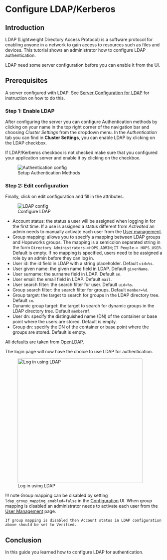 # Configure LDAP/Kerberos

## Introduction
LDAP (Lightweight Directory Access Protocol) is a software protocol for enabling anyone in a network to gain
access to resources such as files and devices. This tutorial shows an administrator how to configure LDAP authentication.


LDAP need some server configuration before you can enable it from the UI.

## Prerequisites
A server configured with LDAP. See [Server Configuration for LDAP](../configure-server/#server-configuration-for-ldap) for 
instruction on how to do this.

### Step 1: Enable LDAP
After configuring the server you can configure Authentication methods by clicking on your name in the top right 
corner of the navigation bar and choosing *Cluster Settings* from the dropdown menu.
In the _Authentication_ tab you can find in **Cluster Settings**, you can enable LDAP by clicking on the LDAP checkbox.

If LDAP/Kerberos checkbox is not checked make sure that you configured your application server and enable it by 
clicking on the checkbox.

<figure>
  <img src="../../../assets/images/admin/auth-config.png" alt="Authentication config" />
  <figcaption>Setup Authentication Methods</figcaption>
</figure>

### Step 2: Edit configuration
Finally, click on edit configuration and fill in the attributes.

<figure>
  <img src="../../../assets/images/admin/ldap/configure-ldap.png" alt="LDAP config" />
  <figcaption>Configure LDAP</figcaption>
</figure>

- Account status: the status a user will be assigned when logging in for the first time. If a use is assigned a status 
  different from _Activated_ an admin needs to manually activate each user from the [User management](../../user).
- Group mapping: allows you to specify a mapping between LDAP groups and Hopsworks groups. The mapping is a 
  semicolon separated string in the form ```Directory Administrators->HOPS_ADMIN;IT People-> HOPS_USER```. Default
  is empty. If no mapping is specified, users need to be assigned a role by an admin before they can log in.
- User id: the id field in LDAP with a string placeholder. Default ```uid=%s```.
- User given name: the given name field in LDAP. Default ```givenName```.
- User surname: the surname field in LDAP. Default ```sn```.
- User email: the email field in LDAP. Default ```mail```.
- User search filter: the search filter for user. Default ```uid=%s```.
- Group search filter: the search filter for groups. Default ```member=%d```.
- Group target: the target to search for groups in the LDAP directory tree. Default ```cn```.
- Dynamic group target: the target to search for dynamic groups in the LDAP directory tree. Default ```memberOf```.
- User dn: specify the distinguished name (DN) of the container or base point where the users are stored. Default is 
  empty. 
- Group dn: specify the DN of the container or base point where the groups are stored. Default is empty.

All defaults are taken from [OpenLDAP](https://www.openldap.org/).

The login page will now have the choice to use LDAP for authentication.
<figure>
  <img width="400px" src="../../../assets/images/admin/ldap/login-ldap.png" alt="Log in using LDAP" />
  <figcaption>Log in using LDAP</figcaption>
</figure>

!!! note
    Group mapping can be disabled by setting ```ldap_group_mapping_enabled=false``` in the [Configuration](../variables.md) UI.
    When group mapping is disabled an administrator needs to activate each user from the [User Management](../user.md) page.

    If group mapping is disabled then Account status in LDAP configuration above should be set to Verified.
 

## Conclusion
In this guide you learned how to configure LDAP for authentication.